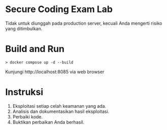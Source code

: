 # Secure Coding Exam Lab
Tidak untuk diunggah pada production server, kecuali Anda mengerti risiko yang ditimbulkan.

# Build and Run

```
> docker compose up -d --build
```

Kunjungi http://localhost:8085 via web browser


# Instruksi

1. Eksploitasi setiap celah keamanan yang ada.
3. Analisis dan dokumentasikan hasil eksploitasi.
4. Perbaiki kode.
5. Buktikan perbaikan Anda berhasil.